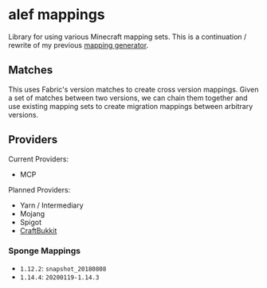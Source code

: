 # alef mappings

Library for using various Minecraft mapping sets. This is a continuation / rewrite of my previous
[mapping generator](https://github.com/phase/MinecraftMappings).

## Matches

This uses Fabric's version matches to create cross version mappings. Given a set of matches between two versions, we can
chain them together and use existing mapping sets to create migration mappings between arbitrary versions.

## Providers

Current Providers:
* MCP

Planned Providers:
* Yarn / Intermediary
* Mojang
* Spigot
* [CraftBukkit](https://github.com/agaricusb/MinecraftRemapping)

### Sponge Mappings

* `1.12.2`: `snapshot_20180808`
* `1.14.4`: `20200119-1.14.3`
